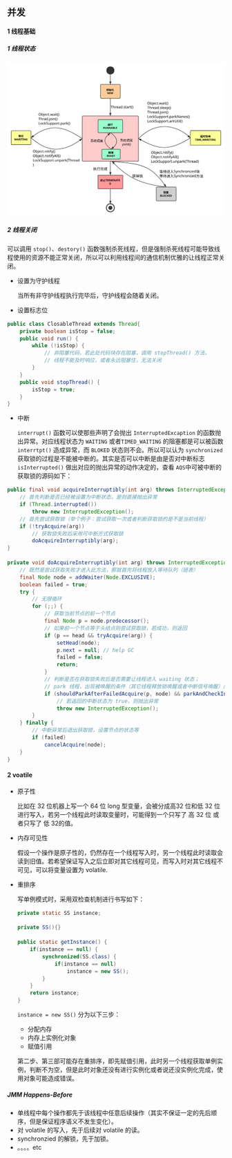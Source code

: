 ## 并发

#### 1 线程基础

##### 1 线程状态

![线程状态](../images/thread-state.svg)

##### 2 线程关闭

可以调用 `stop()`、`destory()` 函数强制杀死线程，但是强制杀死线程可能导致线程使用的资源不能正常关闭，所以可以利用线程间的通信机制优雅的让线程正常关闭。

- 设置为守护线程

  当所有非守护线程执行完毕后，守护线程会随着关闭。

- 设置标志位

```java
public class ClosableThread extends Thread{
    private boolean isStop = false;
    public void run() {
        while (!isStop) {
            // 非阻塞代码，若此处代码块存在阻塞，调用 stopThread() 方法，
            // 线程不能及时响应，或者永远阻塞住，无法关闭
        }
    }
    public void stopThread() {
        isStop = true;
    }
}
```

- 中断

  `interrupt()` 函数可以使那些声明了会抛出 `InterruptedExcaption` 的函数抛出异常。对应线程状态为 `WAITING` 或者`TIMED_WAITING` 的阻塞都是可以被函数 `interrtpt()` 造成异常，而 `BLOKED` 状态则不会。所以可以认为 `synchronized` 获取锁的过程是不能被中断的。其实是否可以中断是由是否对中断标志 `isInterrupted()` 做出对应的抛出异常的动作决定的，查看 `AQS`中可被中断的获取锁的源码如下：

```java
public final void acquireInterruptibly(int arg) throws InterruptedException {
    // 首先判断是否已经被设置为中断状态，是则直接抛出异常
    if (Thread.interrupted())
        throw new InterruptedException();
    // 首先尝试获取锁（举个例子：尝试获取一次或者判断获取锁的是不是当前线程）
    if (!tryAcquire(arg))
        // 获取锁失败后采用可中断方式获取锁
        doAcquireInterruptibly(arg);
}

private void doAcquireInterruptibly(int arg) throws InterruptedException {
    // 既然是尝试获取失败才进入此方法，那就首先将线程放入等待队列（链表）
    final Node node = addWaiter(Node.EXCLUSIVE);
    boolean failed = true;
    try {
        // 无限循环
        for (;;) {
            // 获取当前节点的前一个节点
            final Node p = node.predecessor();
            // 如果前一个节点等于头结点则尝试获取锁，若成功，则返回
            if (p == head && tryAcquire(arg)) {
                setHead(node);
                p.next = null; // help GC
                failed = false;
                return;
            }
            // 判断是否在获取锁失败后是否需要让线程进入 waiting 状态；
            // park 线程，出现被唤醒的条件（其它线程释放锁唤醒或者中断信号唤醒）后返回线程的中断状态
            if (shouldParkAfterFailedAcquire(p, node) && parkAndCheckInterrupt())
                // 若返回的中断状态为 true，则抛出异常
                throw new InterruptedException();
        }
    } finally {
        // 中断异常后退出获取锁，设置节点的状态等
        if (failed)
            cancelAcquire(node);
    }
}
```

#### 2 voatile

- 原子性

  比如在 32 位机器上写一个 64 位 long 型变量，会被分成高32 位和低 32 位进行写入，若另一个线程此时读取变量时，可能得到一个只写了 高 32 位 或者只写了 低 32的值。

- 内存可见性

  假设一个操作是原子性的，仍然存在一个线程写入时，另一个线程此时读取会读到旧值。若希望保证写入之后立即对其它线程可见，而写入时对其它线程不可见，可以将变量设置为 volatile.

- 重排序

  写单例模式时，采用双检查机制进行书写如下：

  ```java
  private static SS instance;
  
  private SS(){}
  
  public static getInstance() {
      if(instance == null) {
          synchronized(SS.class) {
              if(instance == null)
                  instance = new SS();
          }
      }
      return instance;
  }
  ```

  `instance = new SS()` 分为以下三步：

  - 分配内存
  - 内存上实例化对象
  - 赋值引用

  第二步、第三部可能存在重排序，即先赋值引用，此时另一个线程获取单例实例，判断不为空，但是此时对象还没有进行实例化或者说还没实例化完成，使用对象可能造成错误。

##### JMM Happens-Before

- 单线程中每个操作都先于该线程中任意后续操作（其实不保证一定的先后顺序，但是保证程序语义不发生变化）。
- 对 volatile 的写入，先于后续对 volatile 的读。
- synchronzied 的解锁，先于加锁。
- 。。。。etc





